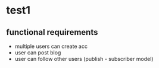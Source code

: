 # test1
## functional requirements 
- multiple users can create acc
- user can post blog 
- user can follow other users (publish - subscriber model)
